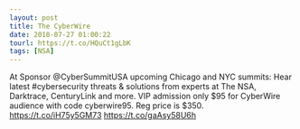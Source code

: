 ```yaml
---
layout: post
title: The CyberWire
date: 2018-07-27 01:00:22
tourl: https://t.co/HQuCt1gLbK
tags: [NSA]
---
```

At Sponsor @CyberSummitUSA upcoming Chicago and NYC summits: Hear latest #cybersecurity threats &amp; solutions from experts at The NSA, Darktrace, CenturyLink and more. VIP admission only $95 for CyberWire audience with code cyberwire95. Reg price is $350. https://t.co/iH75y5GM73 https://t.co/gaAsy58U6h